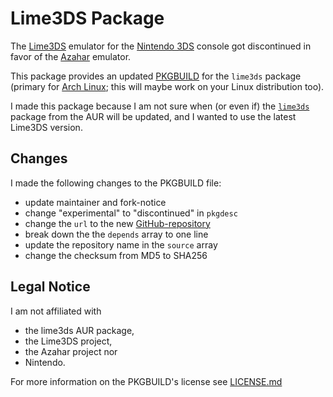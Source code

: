 # Lime3DS Package

The [Lime3DS](https://github.com/Lime3DS/lime3ds-archive) emulator for the [Nintendo 3DS](https://wikipedia.org/wiki/Nintendo_3DS) console got discontinued in favor of the [Azahar](https://github.com/azahar-emu/azahar) emulator.

This package provides an updated [PKGBUILD](https://wiki.archlinux.org/title/PKGBUILD) for the `lime3ds` package (primary for [Arch Linux](https://archlinux.org/); this will maybe work on your Linux distribution too).

I made this package because I am not sure when (or even if) the [`lime3ds`](https://aur.archlinux.org/packages/lime3ds) package from the AUR will be updated, and I wanted to use the latest Lime3DS version.

## Changes

I made the following changes to the PKGBUILD file:

- update maintainer and fork-notice
- change "experimental" to "discontinued" in `pkgdesc`
- change the `url` to the new [GitHub-repository](https://github.com/Lime3DS/lime3ds-archive)
- break down the the `depends` array to one line
- update the repository name in the `source` array
- change the checksum from MD5 to SHA256

## Legal Notice

I am not affiliated with

- the lime3ds AUR package,
- the Lime3DS project,
- the Azahar project nor
- Nintendo.

For more information on the PKGBUILD's license see [LICENSE.md](./LICENSE.md)